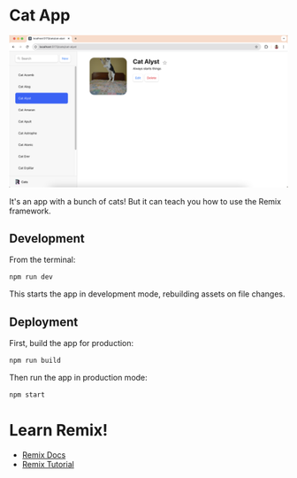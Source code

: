 # Cat App

![app-image](image.png)

It's an app with a bunch of cats! But it can teach you how to use the Remix framework.

## Development

From the terminal:

```sh
npm run dev
```

This starts the app in development mode, rebuilding assets on file changes.

## Deployment

First, build the app for production:

```sh
npm run build
```

Then run the app in production mode:

```sh
npm start
```

# Learn Remix!

- [Remix Docs](https://remix.run/docs)
- [Remix Tutorial](https://remix.run/docs/en/main/start/tutorial)
